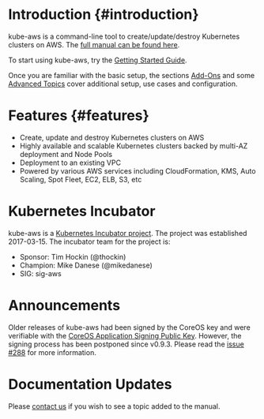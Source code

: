 # Introduction {#introduction}

kube-aws is a command-line tool to create/update/destroy Kubernetes clusters on AWS. The [full manual can be found here](https://kube-aws.gitbooks.io/manual/).

To start using kube-aws, try the [Getting Started Guide](getting-started/README.md).

Once you are familiar with the basic setup, the sections [Add-Ons](add-ons/README.md) and some [Advanced Topics](advanced-topics/README.md) cover additional setup, use cases and configuration.

# Features {#features}

* Create, update and destroy Kubernetes clusters on AWS
* Highly available and scalable Kubernetes clusters backed by multi-AZ deployment and Node Pools
* Deployment to an existing VPC
* Powered by various AWS services including CloudFormation, KMS, Auto Scaling, Spot Fleet, EC2, ELB, S3, etc

# Kubernetes Incubator

kube-aws is a [Kubernetes Incubator project](https://github.com/kubernetes/community/blob/master/incubator.md). The project was established 2017-03-15. The incubator team for the project is:

- Sponsor: Tim Hockin (@thockin)
- Champion: Mike Danese (@mikedanese)
- SIG: sig-aws

# Announcements

Older releases of kube-aws had been signed by the CoreOS key and were verifiable with the [CoreOS Application Signing Public Key](https://coreos.com/security/app-signing-key/). However, the signing process has been postponed since v0.9.3. Please read the [issue \#288](https://github.com/kubernetes-incubator/kube-aws/issues/288) for more information.

# Documentation Updates

Please [contact us](getting-in-touch.md) if you wish to see a topic added to the manual.